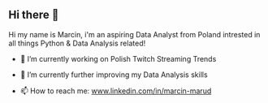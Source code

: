 ## Hi there 👋

Hi my name is Marcin, i'm an aspiring Data Analyst from Poland intrested in all things Python & Data Analysis related!

- 🔭 I’m currently working on Polish Twitch Streaming Trends
- 🌱 I’m currently further improving my Data Analysis skills

- 📫 How to reach me: www.linkedin.com/in/marcin-marud
